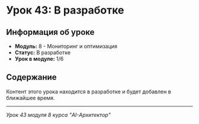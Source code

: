 # Урок 43: В разработке

## Информация об уроке
- **Модуль:** 8 - Мониторинг и оптимизация
- **Статус:** В разработке
- **Урок в модуле:** 1/6

## Содержание
Контент этого урока находится в разработке и будет добавлен в ближайшее время.

---
*Урок 43 модуля 8 курса "AI-Архитектор"*
